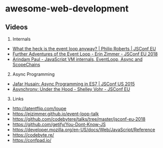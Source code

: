 # awesome-web-development

## Videos
1. Internals
  - [What the heck is the event loop anyway? | Philip Roberts | JSConf EU](https://youtu.be/8aGhZQkoFbQ?si=G-5F4s0VsnUbwV64)
  - [Further Adventures of the Event Loop - Erin Zimmer - JSConf EU 2018](https://youtu.be/u1kqx6AenYw?si=sXxcbaG_o3nn1JYw)
  - [Arindam Paul - JavaScript VM internals, EventLoop, Async and ScopeChains](https://youtu.be/QyUFheng6J0?si=OjnzbuwxFSCjB5Jq)

2. Async Programming
  - [Jafar Husain: Async Programming in ES7 | JSConf US 2015](https://youtu.be/lil4YCCXRYc?si=wyjHKx2CTnuMNCtT)
  - [Asynchrony: Under the Hood - Shelley Vohr - JSConf EU](https://youtu.be/SrNQS8J67zc?si=VDFSKIaxXYmKhxqt)
    
3. Links
  - http://latentflip.com/loupe
  - https://ejzimmer.github.io/event-loop-talk
  - https://github.com/codebytere/talks/tree/master/jsconf-eu-2018
  - https://github.com/getify/You-Dont-Know-JS
  - https://developer.mozilla.org/en-US/docs/Web/JavaScript/Reference
  - https://codebyte.re/
  - https://confpad.io/
